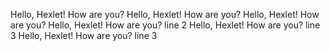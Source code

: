 Hello, Hexlet! How are you?
Hello, Hexlet! How are you?
Hello, Hexlet! How are you?
Hello, Hexlet! How are you? line 2
Hello, Hexlet! How are you? line 3
Hello, Hexlet! How are you? line 3
